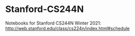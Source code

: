 # Stanford-CS244N
Notebooks for Stanford CS244N Winter 2021: http://web.stanford.edu/class/cs224n/index.html#schedule
